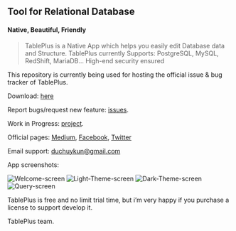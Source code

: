 ## Tool for Relational Database
#### Native, Beautiful, Friendly

> TablePlus is a Native App which helps you easily edit Database data and Structure.
> TablePlus currently Supports: PostgreSQL, MySQL, RedShift, MariaDB... High-end security ensured

This repository is currently being used for hosting the official issue & bug tracker of TablePlus.

Download: [here](https://tableplus.io)
 
Report bugs/request new feature: [issues](https://github.com/TablePlus/TablePlus/issues).

Work in Progress: [project](https://github.com/TablePlus/TablePlus/projects/1).

Official pages: [Medium](http://medium.com/@huyphams), [Facebook](http://facebook.com/tableplusapp), [Twitter](http://twitter.com/tableplus)

Email support: duchuykun@gmail.com


App screenshots:

![Welcome-screen](https://github.com/TablePlus/TablePlus/blob/master/Resources/welcome.png "Welcome screen")
![Light-Theme-screen](https://github.com/TablePlus/TablePlus/blob/master/Resources/light.png "Light Them screen")
![Dark-Theme-screen](https://github.com/TablePlus/TablePlus/blob/master/Resources/gray.png "Dark Them screen")
![Query-screen](https://github.com/TablePlus/TablePlus/blob/master/Resources/query.png "Query screen")

TablePlus is free and no limit trial time, but i’m very happy if you purchase a license to support develop it.

TablePlus team.
